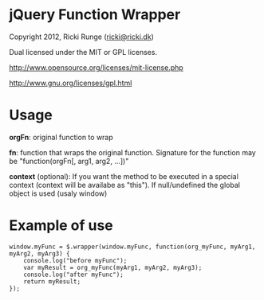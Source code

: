 jQuery Function Wrapper
==============

Copyright 2012, Ricki Runge (ricki@ricki.dk)

Dual licensed under the MIT or GPL licenses.

http://www.opensource.org/licenses/mit-license.php

http://www.gnu.org/licenses/gpl.html

# Usage
 
**orgFn**: original function to wrap

**fn**: function that wraps the original function. Signature for the function may be "function(orgFn[, arg1, arg2, ...])"

**context** (optional): If you want the method to be executed in a special context (context will be availabe as "this"). If null/undefined the global object is used (usaly window)


# Example of use
```
window.myFunc = $.wrapper(window.myFunc, function(org_myFunc, myArg1, myArg2, myArg3) { 
    console.log("before myFunc");
    var myResult = org_myFunc(myArg1, myArg2, myArg3);
    console.log("after myFunc");
    return myResult;
});
```
